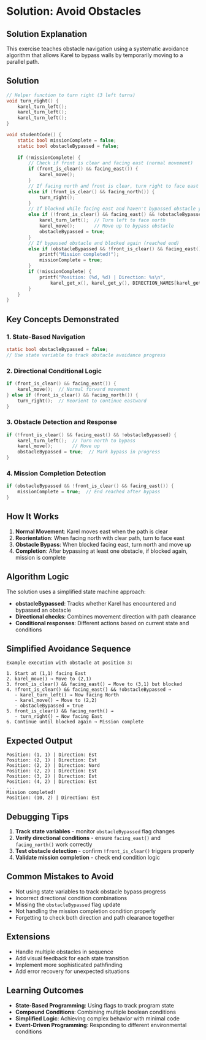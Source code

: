 # Solution: Avoid Obstacles

## Solution Explanation
This exercise teaches obstacle navigation using a systematic avoidance algorithm that allows Karel to bypass walls by temporarily moving to a parallel path.

## Solution
```c
// Helper function to turn right (3 left turns)
void turn_right() {
    karel_turn_left();
    karel_turn_left();
    karel_turn_left();
}

void studentCode() {
    static bool missionComplete = false;
    static bool obstacleBypassed = false;
    
    if (!missionComplete) {
        // Check if front is clear and facing east (normal movement)
        if (front_is_clear() && facing_east()) {
            karel_move();
        }
        // If facing north and front is clear, turn right to face east
        else if (front_is_clear() && facing_north()) {
            turn_right();
        }
        // If blocked while facing east and haven't bypassed obstacle yet
        else if (!front_is_clear() && facing_east() && !obstacleBypassed) {
            karel_turn_left();  // Turn left to face north
            karel_move();       // Move up to bypass obstacle
            obstacleBypassed = true;
        }
        // If bypassed obstacle and blocked again (reached end)
        else if (obstacleBypassed && !front_is_clear() && facing_east()) {
            printf("Mission completed!");
            missionComplete = true;
        }
        if (!missionComplete) {
            printf("Position: (%d, %d) | Direction: %s\n", 
                karel_get_x(), karel_get_y(), DIRECTION_NAMES[karel_get_direction()]);
        }
    } 
}
```

## Key Concepts Demonstrated

### 1. **State-Based Navigation**
```c
static bool obstacleBypassed = false;
// Use state variable to track obstacle avoidance progress
```

### 2. **Directional Conditional Logic**
```c
if (front_is_clear() && facing_east()) {
    karel_move();  // Normal forward movement
} else if (front_is_clear() && facing_north()) {
    turn_right();  // Reorient to continue eastward
}
```

### 3. **Obstacle Detection and Response**
```c
if (!front_is_clear() && facing_east() && !obstacleBypassed) {
    karel_turn_left();  // Turn north to bypass
    karel_move();       // Move up
    obstacleBypassed = true;  // Mark bypass in progress
}
```

### 4. **Mission Completion Detection**
```c
if (obstacleBypassed && !front_is_clear() && facing_east()) {
    missionComplete = true;  // End reached after bypass
}
```

## How It Works

1. **Normal Movement**: Karel moves east when the path is clear
2. **Reorientation**: When facing north with clear path, turn to face east
3. **Obstacle Bypass**: When blocked facing east, turn north and move up
4. **Completion**: After bypassing at least one obstacle, if blocked again, mission is complete

## Algorithm Logic

The solution uses a simplified state machine approach:
- **obstacleBypassed**: Tracks whether Karel has encountered and bypassed an obstacle
- **Directional checks**: Combines movement direction with path clearance
- **Conditional responses**: Different actions based on current state and conditions

## Simplified Avoidance Sequence

```
Example execution with obstacle at position 3:

1. Start at (1,1) facing East
2. karel_move() → Move to (2,1) 
3. front_is_clear() && facing_east() → Move to (3,1) but blocked
4. !front_is_clear() && facing_east() && !obstacleBypassed → 
   - karel_turn_left() → Now facing North
   - karel_move() → Move to (2,2)
   - obstacleBypassed = true
5. front_is_clear() && facing_north() → 
   - turn_right() → Now facing East
6. Continue until blocked again → Mission complete
```

## Expected Output

```
Position: (1, 1) | Direction: Est
Position: (2, 1) | Direction: Est  
Position: (2, 2) | Direction: Nord
Position: (2, 2) | Direction: Est
Position: (3, 2) | Direction: Est
Position: (4, 2) | Direction: Est
...
Mission completed!
Position: (10, 2) | Direction: Est
```

## Debugging Tips
1. **Track state variables** - monitor `obstacleBypassed` flag changes
2. **Verify directional conditions** - ensure `facing_east()` and `facing_north()` work correctly
3. **Test obstacle detection** - confirm `!front_is_clear()` triggers properly
4. **Validate mission completion** - check end condition logic

## Common Mistakes to Avoid
- Not using state variables to track obstacle bypass progress
- Incorrect directional condition combinations
- Missing the `obstacleBypassed` flag update
- Not handling the mission completion condition properly
- Forgetting to check both direction and path clearance together

## Extensions
- Handle multiple obstacles in sequence
- Add visual feedback for each state transition
- Implement more sophisticated pathfinding
- Add error recovery for unexpected situations

## Learning Outcomes
- **State-Based Programming**: Using flags to track program state
- **Compound Conditions**: Combining multiple boolean conditions
- **Simplified Logic**: Achieving complex behavior with minimal code
- **Event-Driven Programming**: Responding to different environmental conditions
